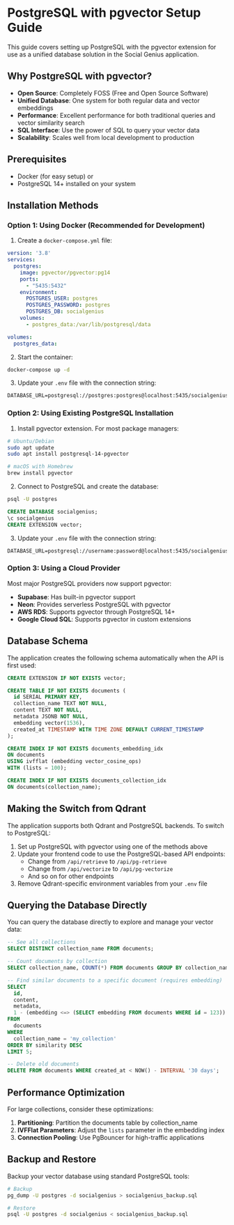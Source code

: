 # PostgreSQL with pgvector Setup Guide

This guide covers setting up PostgreSQL with the pgvector extension for use as a unified database solution in the Social Genius application.

## Why PostgreSQL with pgvector?

- **Open Source**: Completely FOSS (Free and Open Source Software)
- **Unified Database**: One system for both regular data and vector embeddings
- **Performance**: Excellent performance for both traditional queries and vector similarity search
- **SQL Interface**: Use the power of SQL to query your vector data
- **Scalability**: Scales well from local development to production

## Prerequisites

- Docker (for easy setup) or
- PostgreSQL 14+ installed on your system

## Installation Methods

### Option 1: Using Docker (Recommended for Development)

1. Create a `docker-compose.yml` file:

```yaml
version: '3.8'
services:
  postgres:
    image: pgvector/pgvector:pg14
    ports:
      - "5435:5432"
    environment:
      POSTGRES_USER: postgres
      POSTGRES_PASSWORD: postgres
      POSTGRES_DB: socialgenius
    volumes:
      - postgres_data:/var/lib/postgresql/data

volumes:
  postgres_data:
```

2. Start the container:

```bash
docker-compose up -d
```

3. Update your `.env` file with the connection string:

```
DATABASE_URL=postgresql://postgres:postgres@localhost:5435/socialgenius
```

### Option 2: Using Existing PostgreSQL Installation

1. Install pgvector extension. For most package managers:

```bash
# Ubuntu/Debian
sudo apt update
sudo apt install postgresql-14-pgvector

# macOS with Homebrew
brew install pgvector
```

2. Connect to PostgreSQL and create the database:

```bash
psql -U postgres
```

```sql
CREATE DATABASE socialgenius;
\c socialgenius
CREATE EXTENSION vector;
```

3. Update your `.env` file with the connection string:

```
DATABASE_URL=postgresql://username:password@localhost:5435/socialgenius
```

### Option 3: Using a Cloud Provider

Most major PostgreSQL providers now support pgvector:

- **Supabase**: Has built-in pgvector support
- **Neon**: Provides serverless PostgreSQL with pgvector
- **AWS RDS**: Supports pgvector through PostgreSQL 14+
- **Google Cloud SQL**: Supports pgvector in custom extensions

## Database Schema

The application creates the following schema automatically when the API is first used:

```sql
CREATE EXTENSION IF NOT EXISTS vector;

CREATE TABLE IF NOT EXISTS documents (
  id SERIAL PRIMARY KEY,
  collection_name TEXT NOT NULL,
  content TEXT NOT NULL,
  metadata JSONB NOT NULL,
  embedding vector(1536),
  created_at TIMESTAMP WITH TIME ZONE DEFAULT CURRENT_TIMESTAMP
);

CREATE INDEX IF NOT EXISTS documents_embedding_idx 
ON documents 
USING ivfflat (embedding vector_cosine_ops) 
WITH (lists = 100);

CREATE INDEX IF NOT EXISTS documents_collection_idx 
ON documents(collection_name);
```

## Making the Switch from Qdrant

The application supports both Qdrant and PostgreSQL backends. To switch to PostgreSQL:

1. Set up PostgreSQL with pgvector using one of the methods above
2. Update your frontend code to use the PostgreSQL-based API endpoints:
   - Change from `/api/retrieve` to `/api/pg-retrieve`
   - Change from `/api/vectorize` to `/api/pg-vectorize`
   - And so on for other endpoints
3. Remove Qdrant-specific environment variables from your `.env` file

## Querying the Database Directly

You can query the database directly to explore and manage your vector data:

```sql
-- See all collections
SELECT DISTINCT collection_name FROM documents;

-- Count documents by collection
SELECT collection_name, COUNT(*) FROM documents GROUP BY collection_name;

-- Find similar documents to a specific document (requires embedding)
SELECT 
  id, 
  content, 
  metadata, 
  1 - (embedding <=> (SELECT embedding FROM documents WHERE id = 123)) as similarity
FROM 
  documents
WHERE 
  collection_name = 'my_collection'
ORDER BY similarity DESC
LIMIT 5;

-- Delete old documents
DELETE FROM documents WHERE created_at < NOW() - INTERVAL '30 days';
```

## Performance Optimization

For large collections, consider these optimizations:

1. **Partitioning**: Partition the documents table by collection_name
2. **IVFFlat Parameters**: Adjust the `lists` parameter in the embedding index
3. **Connection Pooling**: Use PgBouncer for high-traffic applications

## Backup and Restore

Backup your vector database using standard PostgreSQL tools:

```bash
# Backup
pg_dump -U postgres -d socialgenius > socialgenius_backup.sql

# Restore
psql -U postgres -d socialgenius < socialgenius_backup.sql
```